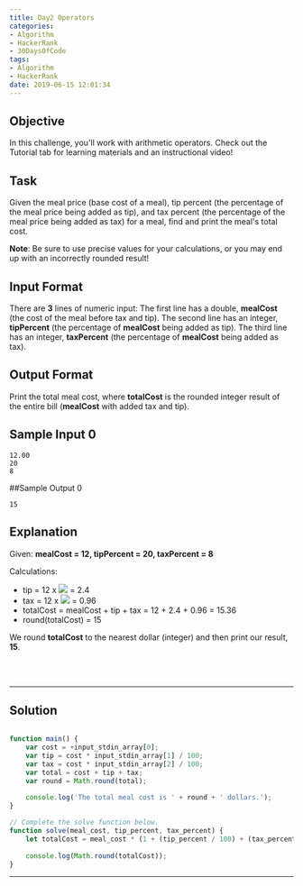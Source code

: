 ```yaml
---
title: Day2 Operators
categories:
- Algorithm
- HackerRank
- 30DaysOfCode
tags:
- Algorithm
- HackerRank
date: 2019-06-15 12:01:34
---
```


## Objective

In this challenge, you'll work with arithmetic operators. Check out the Tutorial tab for learning materials and an instructional video!


## Task

Given the meal price (base cost of a meal), tip percent (the percentage of the meal price being added as tip), and tax percent (the percentage of the meal price being added as tax) for a meal, find and print the meal's total cost.

**Note**: Be sure to use precise values for your calculations, or you may end up with an incorrectly rounded result!


## Input Format

There are **3** lines of numeric input: 
The first line has a double, **mealCost** (the cost of the meal before tax and tip). 
The second line has an integer, **tipPercent** (the percentage of **mealCost** being added as tip). 
The third line has an integer, **taxPercent** (the percentage of **mealCost** being added as tax).


## Output Format

Print the total meal cost, where **totalCost** is the rounded integer result of the entire bill (**mealCost** with added tax and tip).


## Sample Input 0

```
12.00
20
8
```


##Sample Output 0

```
15
```


## Explanation

Given: 
**mealCost = 12, tipPercent = 20, taxPercent = 8**

Calculations: 
- tip = 12 x ![](https://latex.codecogs.com/svg.latex?\frac{20}{100}) = 2.4
- tax = 12 x ![](https://latex.codecogs.com/svg.latex?\frac{8}{100}) = 0.96
- totalCost = mealCost + tip + tax = 12 + 2.4 + 0.96 = 15.36
- round(totalCost) = 15

We round **totalCost** to the nearest dollar (integer) and then print our result, **15**.

<br/>
<br/>

---

## Solution 

```javascript

function main() {
    var cost = +input_stdin_array[0];
    var tip = cost * input_stdin_array[1] / 100;
    var tax = cost * input_stdin_array[2] / 100;
    var total = cost + tip + tax;
    var round = Math.round(total);
    
    console.log('The total meal cost is ' + round + ' dollars.');
}

// Complete the solve function below.
function solve(meal_cost, tip_percent, tax_percent) {
    let totalCost = meal_cost * (1 + (tip_percent / 100) + (tax_percent / 100));
    
    console.log(Math.round(totalCost));
}

```

---
